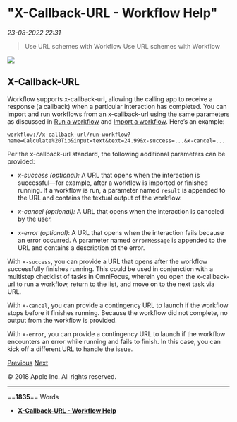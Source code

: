 # "X-Callback-URL - Workflow Help"

*23-08-2022 22:31* 

> Use URL schemes with Workflow
Use URL schemes with Workflow

![](https://help.apple.com/workflow/en.lproj/GlobalArt/AppIconDefault_Workflow.png)

## X-Callback-URL

Workflow supports x-callback-url, allowing the calling app to receive a response (a callback) when a particular interaction has completed. You can import and run workflows from an x-callback-url using the same parameters as discussed in [Run a workflow](https://help.apple.com/workflow/#/apd624386f42) and [Import a workflow](https://help.apple.com/workflow/#/apd77a47304b). Here’s an example:

`workflow://x-callback-url/run-workflow?name=Calculate%20Tip&input=text&text=24.99&x-success=...&x-cancel=...`

Per the x-callback-url standard, the following additional parameters can be provided:

-   *x-success (optional):* A URL that opens when the interaction is successful—for example, after a workflow is imported or finished running. If a workflow is run, a parameter named `result` is appended to the URL and contains the textual output of the workflow.
    
-   *x-cancel (optional):* A URL that opens when the interaction is canceled by the user.
    
-   *x-error (optional)*: A URL that opens when the interaction fails because an error occurred. A parameter named `errorMessage` is appended to the URL and contains a description of the error.
    

With `x-success`, you can provide a URL that opens after the workflow successfully finishes running. This could be used in conjunction with a multistep checklist of tasks in OmniFocus, wherein you open the x-callback-url to run a workflow, return to the list, and move on to the next task via URL.

With `x-cancel`, you can provide a contingency URL to launch if the workflow stops before it finishes running. Because the workflow did not complete, no output from the workflow is provided.

With `x-error`, you can provide a contingency URL to launch if the workflow encounters an error while running and fails to finish. In this case, you can kick off a different URL to handle the issue.

[Previous](https://help.apple.com/workflow/#/apd9c112ca23) [Next](https://help.apple.com/workflow/#/apd68802640c)

© 2018 Apple Inc. All rights reserved.
***

==**1835**== Words

- **[X-Callback-URL - Workflow Help](https://help.apple.com/workflow/#/apdcd7f20a6f)**